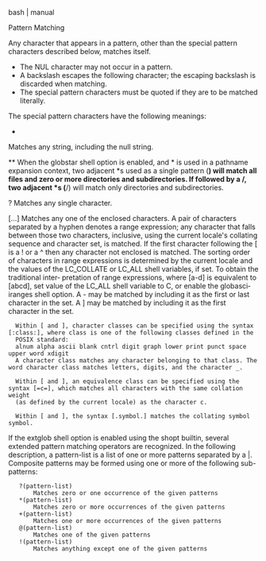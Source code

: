  bash | manual

Pattern Matching


Any character that appears in a pattern, other than the 
special pattern characters described below, matches itself.

* The NUL character may not occur in a pattern.
* A backslash escapes the following character; the escaping backslash is discarded when matching. 
* The special pattern characters must be quoted if they are to be matched literally.

The special pattern characters have the following meanings:

*
Matches any string, including the null string.

**
When the globstar shell option is enabled, and * is used in a pathname expansion context,
two adjacent *s used as a single pattern (**) will match all files and zero or more directories and subdirectories. 
If followed by a /, two adjacent *s (**/) will match only directories and subdirectories.

?
Matches any single character.

[...] Matches any one of the enclosed characters. A pair of characters separated by a hyphen denotes a range expression; any character that
      falls between those two characters, inclusive, using the current locale's collating sequence and character set, is matched. If the first
      character following the [ is a ! or a ^ then any character not enclosed is matched. The sorting order of characters in range expressions
      is determined by the current locale and the values of the LC_COLLATE or LC_ALL shell variables, if set. To obtain the traditional inter‐
      pretation of range expressions, where [a-d] is equivalent to [abcd], set value of the LC_ALL shell variable to C, or enable the globasci‐
      iranges shell option. A - may be matched by including it as the first or last character in the set. A ] may be matched by including it as
      the first character in the set.

      Within [ and ], character classes can be specified using the syntax [:class:], where class is one of the following classes defined in the
      POSIX standard:
      alnum alpha ascii blank cntrl digit graph lower print punct space upper word xdigit
      A character class matches any character belonging to that class. The word character class matches letters, digits, and the character _.

      Within [ and ], an equivalence class can be specified using the syntax [=c=], which matches all characters with the same collation weight
      (as defined by the current locale) as the character c.

      Within [ and ], the syntax [.symbol.] matches the collating symbol symbol.

If the extglob shell option is enabled using the shopt builtin, several extended pattern matching operators are recognized. In the following description, a pattern-list is a list of one or more patterns separated by a |. Composite patterns may be formed using one or more of the following sub-patterns:

       ?(pattern-list)
           Matches zero or one occurrence of the given patterns
       *(pattern-list)
           Matches zero or more occurrences of the given patterns
       +(pattern-list)
           Matches one or more occurrences of the given patterns
       @(pattern-list)
           Matches one of the given patterns
       !(pattern-list)
           Matches anything except one of the given patterns
